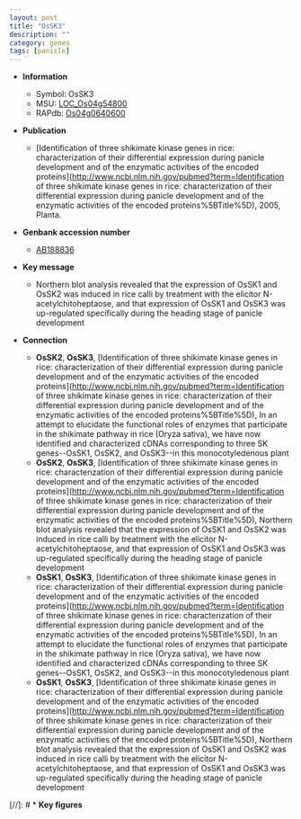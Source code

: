 ```yaml
---
layout: post
title: "OsSK3"
description: ""
category: genes
tags: [panicle]
---
```


* **Information**  
    + Symbol: OsSK3  
    + MSU: [LOC_Os04g54800](http://rice.uga.edu/cgi-bin/ORF_infopage.cgi?orf=LOC_Os04g54800)  
    + RAPdb: [Os04g0640600](https://rapdb.dna.affrc.go.jp/locus/?name=Os04g0640600)  

* **Publication**  
    + [Identification of three shikimate kinase genes in rice: characterization of their differential expression during panicle development and of the enzymatic activities of the encoded proteins](http://www.ncbi.nlm.nih.gov/pubmed?term=Identification of three shikimate kinase genes in rice: characterization of their differential expression during panicle development and of the enzymatic activities of the encoded proteins%5BTitle%5D), 2005, Planta.

* **Genbank accession number**  
    + [AB188836](http://www.ncbi.nlm.nih.gov/nuccore/AB188836)

* **Key message**  
    + Northern blot analysis revealed that the expression of OsSK1 and OsSK2 was induced in rice calli by treatment with the elicitor N-acetylchitoheptaose, and that expression of OsSK1 and OsSK3 was up-regulated specifically during the heading stage of panicle development

* **Connection**  
    + __OsSK2__, __OsSK3__, [Identification of three shikimate kinase genes in rice: characterization of their differential expression during panicle development and of the enzymatic activities of the encoded proteins](http://www.ncbi.nlm.nih.gov/pubmed?term=Identification of three shikimate kinase genes in rice: characterization of their differential expression during panicle development and of the enzymatic activities of the encoded proteins%5BTitle%5D), In an attempt to elucidate the functional roles of enzymes that participate in the shikimate pathway in rice (Oryza sativa), we have now identified and characterized cDNAs corresponding to three SK genes--OsSK1, OsSK2, and OsSK3--in this monocotyledenous plant
    + __OsSK2__, __OsSK3__, [Identification of three shikimate kinase genes in rice: characterization of their differential expression during panicle development and of the enzymatic activities of the encoded proteins](http://www.ncbi.nlm.nih.gov/pubmed?term=Identification of three shikimate kinase genes in rice: characterization of their differential expression during panicle development and of the enzymatic activities of the encoded proteins%5BTitle%5D), Northern blot analysis revealed that the expression of OsSK1 and OsSK2 was induced in rice calli by treatment with the elicitor N-acetylchitoheptaose, and that expression of OsSK1 and OsSK3 was up-regulated specifically during the heading stage of panicle development
    + __OsSK1__, __OsSK3__, [Identification of three shikimate kinase genes in rice: characterization of their differential expression during panicle development and of the enzymatic activities of the encoded proteins](http://www.ncbi.nlm.nih.gov/pubmed?term=Identification of three shikimate kinase genes in rice: characterization of their differential expression during panicle development and of the enzymatic activities of the encoded proteins%5BTitle%5D), In an attempt to elucidate the functional roles of enzymes that participate in the shikimate pathway in rice (Oryza sativa), we have now identified and characterized cDNAs corresponding to three SK genes--OsSK1, OsSK2, and OsSK3--in this monocotyledenous plant
    + __OsSK1__, __OsSK3__, [Identification of three shikimate kinase genes in rice: characterization of their differential expression during panicle development and of the enzymatic activities of the encoded proteins](http://www.ncbi.nlm.nih.gov/pubmed?term=Identification of three shikimate kinase genes in rice: characterization of their differential expression during panicle development and of the enzymatic activities of the encoded proteins%5BTitle%5D), Northern blot analysis revealed that the expression of OsSK1 and OsSK2 was induced in rice calli by treatment with the elicitor N-acetylchitoheptaose, and that expression of OsSK1 and OsSK3 was up-regulated specifically during the heading stage of panicle development

[//]: # * **Key figures**  


